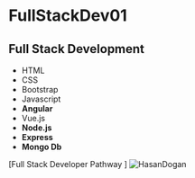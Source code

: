 # FullStackDev01

## Full Stack Development

- HTML
- CSS
- Bootstrap
- Javascript
- **Angular**
- Vue.js
- **Node.js**
- **Express**
- **Mongo Db**

[Full Stack Developer Pathway ]
![HasanDogan](https://cdn.stocksnap.io/img-thumbs/960w/laptop-typing_C8H4QDSFNN.jpg)
